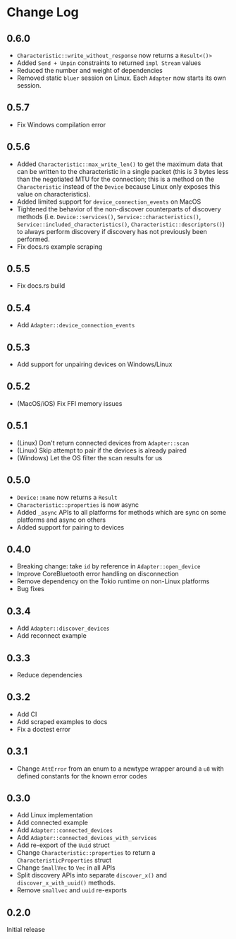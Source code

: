 # Change Log

## 0.6.0

- `Characteristic::write_without_response` now returns a `Result<()>`
- Added `Send + Unpin` constraints to returned `impl Stream` values
- Reduced the number and weight of dependencies
- Removed static `bluer` session on Linux. Each `Adapter` now starts its own
  session.

## 0.5.7

- Fix Windows compilation error

## 0.5.6

- Added `Characteristic::max_write_len()` to get the maximum data that can be
  written to the characteristic in a single packet (this is 3 bytes less than
  the negotiated MTU for the connection; this is a method on the
  `Characteristic` instead of the `Device` because Linux only exposes this value
  on characteristics).
- Added limited support for `device_connection_events` on MacOS
- Tightened the behavior of the non-discover counterparts of discovery methods
  (i.e. `Device::services()`, `Service::characteristics()`,
  `Service::included_characteristics()`, `Characteristic::descriptors()`) to
  always perform discovery if discovery has not previously been performed.
- Fix docs.rs example scraping

## 0.5.5

- Fix docs.rs build

## 0.5.4

- Add `Adapter::device_connection_events`

## 0.5.3

- Add support for unpairing devices on Windows/Linux

## 0.5.2

- (MacOS/iOS) Fix FFI memory issues

## 0.5.1

- (Linux) Don't return connected devices from `Adapter::scan`
- (Linux) Skip attempt to pair if the devices is already paired
- (Windows) Let the OS filter the scan results for us

## 0.5.0

- `Device::name` now returns a `Result`
- `Characteristic::properties` is now async
- Added `_async` APIs to all platforms for methods which are sync on some
  platforms and async on others
- Added support for pairing to devices

## 0.4.0

- Breaking change: take `id` by reference in `Adapter::open_device`
- Improve CoreBluetooth error handling on disconnection
- Remove dependency on the Tokio runtime on non-Linux platforms
- Bug fixes

## 0.3.4

- Add `Adapter::discover_devices`
- Add reconnect example

## 0.3.3

- Reduce dependencies

## 0.3.2

- Add CI
- Add scraped examples to docs
- Fix a doctest error

## 0.3.1

- Change `AttError` from an enum to a newtype wrapper around a `u8` with defined
  constants for the known error codes

## 0.3.0

- Add Linux implementation
- Add connected example
- Add `Adapter::connected_devices`
- Add `Adapter::connected_devices_with_services`
- Add re-export of the `Uuid` struct
- Change `Characteristic::properties` to return a `CharacteristicProperties`
  struct
- Change `SmallVec` to `Vec` in all APIs
- Split discovery APIs into separate `discover_x()` and `discover_x_with_uuid()`
  methods.
- Remove `smallvec` and `uuid` re-exports

## 0.2.0

Initial release
